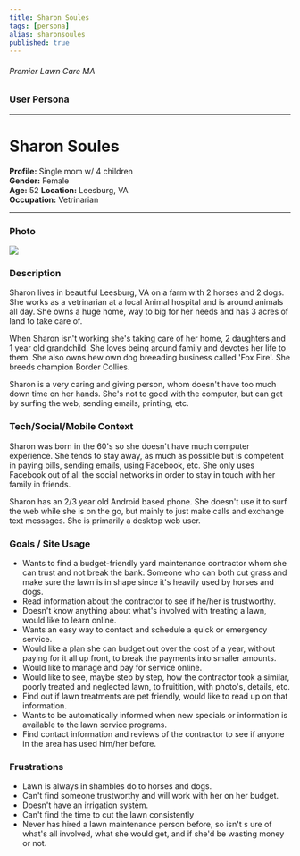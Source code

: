 ```yaml
---
title: Sharon Soules
tags: [persona]
alias: sharonsoules
published: true
---
```


###### Premier Lawn Care MA

### User Persona

***

# Sharon Soules
**Profile:** Single mom w/ 4 children  
**Gender:** Female  
**Age:** 52 
**Location:** Leesburg, VA  
**Occupation:** Vetrinarian

***

### Photo
![](https://raw.github.com/studiochakra/studiochakra.github.io/master/clients/premierlawncarema/docs/assets/persona-2.jpg)

### Description
Sharon lives in beautiful Leesburg, VA on a farm with 2 horses and 2 dogs. She works as a vetrinarian at a local Animal hospital and is around animals all day. She owns a huge home, way to big for her needs and has 3 acres of land to take care of.

When Sharon isn't working she's taking care of her home, 2 daughters and 1 year old grandchild. She loves being around family and devotes her life to them. She also owns hew own dog breeading business called 'Fox Fire'. She breeds champion Border Collies.

Sharon is a very caring and giving person, whom doesn't have too much down time on her hands. She's not to good with the computer, but can get by surfing the web, sending emails, printing, etc.

### Tech/Social/Mobile Context
Sharon was born in the 60's so she doesn't have much computer experience. She tends to stay away, as much as possible but is competent in paying bills, sending emails, using Facebook, etc. She only uses Facebook out of all the social networks in order to stay in touch with her family in friends.

Sharon has an 2/3 year old Android based phone. She doesn't use it to surf the web while she is on the go, but mainly to just make calls and exchange text messages. She is primarily a desktop web user.

### Goals / Site Usage
* Wants to find a budget-friendly yard maintenance contractor whom she can trust and not break the bank. Someone who can both cut grass and make sure the lawn is in shape since it's heavily used by horses and dogs.
* Read information about the contractor to see if he/her is trustworthy.
* Doesn't know anything about what's involved with treating a lawn, would like to learn online.
* Wants an easy way to contact and schedule a quick or emergency service.
* Would like a plan she can budget out over the cost of a year, without paying for it all up front, to break the payments into smaller amounts.
* Would like to manage and pay for service online.
* Would like to see, maybe step by step, how the contractor took a similar, poorly treated and neglected lawn, to fruitition, with photo's, details, etc.
* Find out if lawn treatments are pet friendly, would like to read up on that information.
* Wants to be automatically informed when new specials or information is available to the lawn service programs.
* Find contact information and reviews of the contractor to see if anyone in the area has used him/her before.

### Frustrations
* Lawn is always in shambles do to horses and dogs.
* Can't find someone trustworthy and will work with her on her budget.
* Doesn't have an irrigation system.
* Can't find the time to cut the lawn consistently
* Never has hired a lawn maintenance person before, so isn't s ure of what's all involved, what she would get, and if she'd be wasting money or not.
